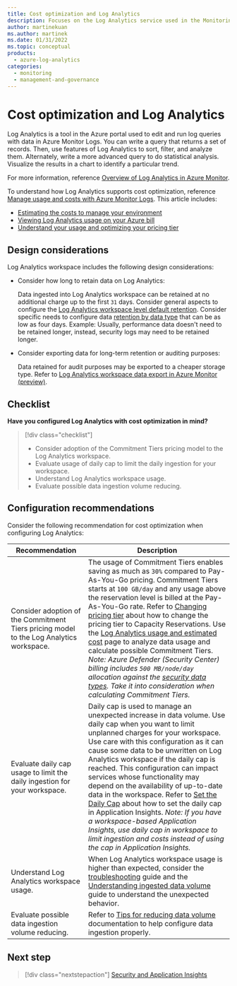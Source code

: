 ```yaml
---
title: Cost optimization and Log Analytics
description: Focuses on the Log Analytics service used in the Monitoring solution to provide best-practice, design considerations, and configuration recommendations related to Cost optimization.
author: martinekuan
ms.author: martinek
ms.date: 01/31/2022
ms.topic: conceptual
products:
  - azure-log-analytics
categories:
  - monitoring
  - management-and-governance
---
```


# Cost optimization and Log Analytics

Log Analytics is a tool in the Azure portal used to edit and run log queries with data in Azure Monitor Logs. You can write a query that returns a set of records. Then, use features of Log Analytics to sort, filter, and analyze them. Alternately, write a more advanced query to do statistical analysis. Visualize the results in a chart to identify a particular trend.

For more information, reference [Overview of Log Analytics in Azure Monitor](/azure/azure-monitor/logs/log-analytics-overview).

To understand how Log Analytics supports cost optimization, reference [Manage usage and costs with Azure Monitor Logs](/azure/azure-monitor/logs/manage-cost-storage). This article includes:

- [Estimating the costs to manage your environment](/azure/azure-monitor/logs/manage-cost-storage#estimating-the-costs-to-manage-your-environment)
- [Viewing Log Analytics usage on your Azure bill](/azure/azure-monitor/logs/manage-cost-storage#viewing-log-analytics-usage-on-your-azure-bill)
- [Understand your usage and optimizing your pricing tier](/azure/azure-monitor/logs/manage-cost-storage#understand-your-usage-and-optimizing-your-pricing-tier)

## Design considerations

Log Analytics workspace includes the following design considerations:

- Consider how long to retain data on Log Analytics:

  Data ingested into Log Analytics workspace can be retained at no additional charge up to the first `31` days. Consider general aspects to configure the [Log Analytics workspace level default retention](/azure/azure-monitor/logs/manage-cost-storage#workspace-level-default-retention). Consider specific needs to configure data [retention by data type](/azure/azure-monitor/logs/manage-cost-storage#retention-by-data-type) that can be as low as four days. Example: Usually, performance data doesn't need to be retained longer, instead, security logs may need to be retained longer.

- Consider exporting data for long-term retention or auditing purposes:

  Data retained for audit purposes may be exported to a cheaper storage type. Refer to [Log Analytics workspace data export in Azure Monitor (preview)](/azure/azure-monitor/logs/logs-data-export?tabs=portal).

## Checklist

**Have you configured Log Analytics with cost optimization in mind?**

> [!div class="checklist"]
> - Consider adoption of the Commitment Tiers pricing model to the Log Analytics workspace.
> - Evaluate usage of daily cap to limit the daily ingestion for your workspace.
> - Understand Log Analytics workspace usage.
> - Evaluate possible data ingestion volume reducing.

## Configuration recommendations

Consider the following recommendation for cost optimization when configuring Log Analytics:

|Recommendation|Description|
|--------------|-----------|
|Consider adoption of the Commitment Tiers pricing model to the Log Analytics workspace.|The usage of Commitment Tiers enables saving as much as `30%` compared to Pay-As-You-Go pricing. Commitment Tiers starts at `100 GB/day` and any usage above the reservation level is billed at the Pay-As-You-Go rate. Refer to [Changing pricing tier](/azure/azure-monitor/logs/manage-cost-storage#changing-pricing-tier) about how to change the pricing tier to Capacity Reservations. Use the [Log Analytics usage and estimated cost](/azure/azure-monitor/logs/manage-cost-storage#understand-your-usage-and-estimate-costs) page to analyze data usage and calculate possible Commitment Tiers. *Note: Azure Defender (Security Center) billing includes `500 MB/node/day` allocation against the [security data types](/azure/azure-monitor/reference/tables/tables-category#security). Take it into consideration when calculating Commitment Tiers.*|
|Evaluate daily cap usage to limit the daily ingestion for your workspace.|Daily cap is used to manage an unexpected increase in data volume. Use daily cap when you want to limit unplanned charges for your workspace. Use care with this configuration as it can cause some data to be unwritten on Log Analytics workspace if the daily cap is reached. This configuration can impact services whose functionality may depend on the availability of up-to-date data in the workspace. Refer to [Set the Daily Cap](/azure/azure-monitor/app/pricing#set-the-daily-cap) about how to set the daily cap in Application Insights. *Note: If you have a workspace-based Application Insights, use daily cap in workspace to limit ingestion and costs instead of using the cap in Application Insights.*|
|Understand Log Analytics workspace usage.|When Log Analytics workspace usage is higher than expected, consider the [troubleshooting](/azure/azure-monitor/logs/manage-cost-storage#troubleshooting-why-usage-is-higher-than-expected) guide and the [Understanding ingested data volume](/azure/azure-monitor/logs/manage-cost-storage#understanding-ingested-data-volume) guide to understand the unexpected behavior.|
|Evaluate possible data ingestion volume reducing.|Refer to [Tips for reducing data volume](/azure/azure-monitor/logs/manage-cost-storage#tips-for-reducing-data-volume) documentation to help configure data ingestion properly.|

## Next step

> [!div class="nextstepaction"]
> [Security and Application Insights](../../monitoring/application-insights/security.md)
